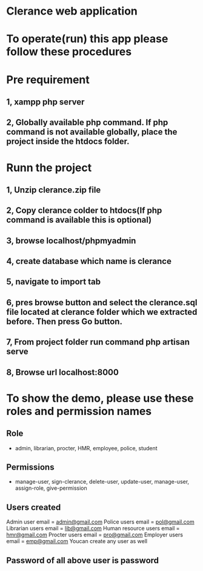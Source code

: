 # Clerance web application

# To operate(run) this app please follow these procedures

# Pre requirement

## 1, xampp php server
## 2, Globally available php command. If php command is not available globally, place the project inside the htdocs folder.

# Runn the project
## 1, Unzip clerance.zip file
## 2, Copy clerance colder to htdocs(If php command is available this is optional)
## 3, browse localhost/phpmyadmin
## 4, create database which name is clerance
## 5, navigate to import tab
## 6, pres browse button and select the clerance.sql file located at clerance folder which we extracted before. Then press Go button.
## 7, From project folder run command php artisan serve
## 8, Browse url localhost:8000 

# To show the demo, please use these roles and permission names
## Role
   - admin, librarian, procter, HMR, employee, police, student
## Permissions
   - manage-user, sign-clerance, delete-user, update-user, manage-user, assign-role, give-permission
## Users created
   Admin user email = admin@gmail.com
   Police users email = pol@gmail.com 
   Librarian users email = lib@gmail.com 
   Human resource users email = hmr@gmail.com 
   Procter users email = pro@gmail.com 
   Employer users email = emp@gmail.com 
Youcan create any user as well

## Password of all above user is password
